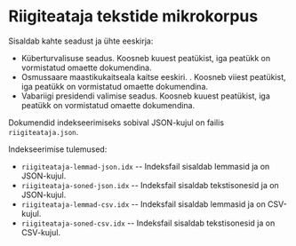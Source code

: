 # Riigiteataja tekstide mikrokorpus

Sisaldab kahte seadust ja ühte eeskirja:

* Küberturvalisuse seadus. Koosneb kuuest peatükist, iga peatükk on vormistatud omaette dokumendina.
* Osmussaare maastikukaitseala kaitse eeskiri. . Koosneb viiest peatükist, iga peatükk on vormistatud omaette dokumendina.
* Vabariigi presidendi valimise seadus. Koosneb kuuest peatükist, iga peatükk on vormistatud omaette dokumendina.

Dokumendid indekseerimiseks sobival JSON-kujul on failis ```riigiteataja.json```.

Indekseerimise tulemused:

* ```riigiteataja-lemmad-json.idx``` -- Indeksfail sisaldab lemmasid ja on JSON-kujul.
* ```riigiteataja-soned-json.idx``` -- Indeksfail sisaldab tekstisonesid ja on JSON-kujul.
* ```riigiteataja-lemmad-csv.idx``` -- Indeksfail sisaldab lemmasid ja on CSV-kujul.
* ```riigiteataja-soned-csv.idx``` -- Indeksfail sisaldab tekstisonesid ja on CSV-kujul.
